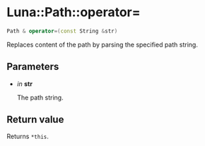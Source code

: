 # Luna::Path::operator=

```c++
Path & operator=(const String &str)
```

Replaces content of the path by parsing the specified path string. 



## Parameters
* *in* **str**

    The path string. 

## Return value
Returns `*this`. 

